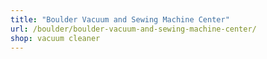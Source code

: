 ```yaml
---
title: "Boulder Vacuum and Sewing Machine Center"
url: /boulder/boulder-vacuum-and-sewing-machine-center/
shop: vacuum cleaner
---
```

